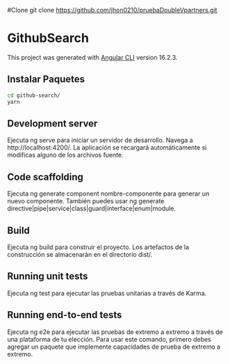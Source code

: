 #Clone
git clone https://github.com/jhon0210/pruebaDoubleVpartners.git

# GithubSearch

This project was generated with [Angular CLI](https://github.com/angular/angular-cli) version 16.2.3.

## Instalar Paquetes

```bash
cd github-search/
yarn
```

## Development server

Ejecuta ng serve para iniciar un servidor de desarrollo. Navega a http://localhost:4200/. La aplicación se recargará automáticamente si modificas alguno de los archivos fuente.

## Code scaffolding

Ejecuta ng generate component nombre-componente para generar un nuevo componente. También puedes usar ng generate directive|pipe|service|class|guard|interface|enum|module.

## Build

Ejecuta ng build para construir el proyecto. Los artefactos de la construcción se almacenarán en el directorio dist/.

## Running unit tests

Ejecuta ng test para ejecutar las pruebas unitarias a través de Karma.

## Running end-to-end tests

Ejecuta ng e2e para ejecutar las pruebas de extremo a extremo a través de una plataforma de tu elección. Para usar este comando, primero debes agregar un paquete que implemente capacidades de prueba de extremo a extremo.


